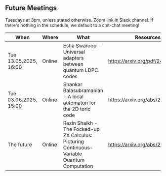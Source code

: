 ## Future Meetings

Tuesdays at 3pm, unless stated otherwise. Zoom link in Slack channel. If there's nothing in the schedule, we default to a chit-chat meeting!

| When                  | Where  | What                                                                                                                                    | Resources                        |
|-----------------------|--------|-----------------------------------------------------------------------------------------------------------------------------------------|----------------------------------|
| Tue 13.05.2025, 16:00 | Online | Esha Swaroop - Universal adapters between quantum LDPC codes                                                                            | https://arxiv.org/pdf/2410.03628 |
| Tue 03.06.2025, 15:00 | Online | Shankar Balasubramanian - A local automaton for the 2D toric code                                                                       | https://arxiv.org/abs/2412.19803 | 
| The future            | Online | Razin Shaikh - The Focked-up ZX Calculus: Picturing Continuous-Variable Quantum Computation                                             | https://arxiv.org/abs/2406.02905 |